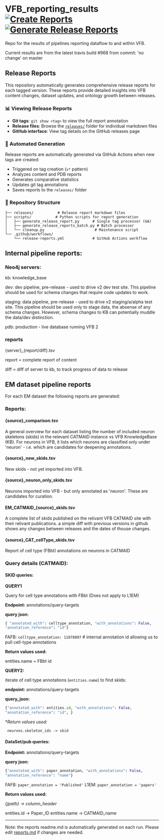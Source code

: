 # VFB_reporting_results [![Create Reports](https://github.com/VirtualFlyBrain/VFB_reporting_results/actions/workflows/create_reports.yml/badge.svg)](https://github.com/VirtualFlyBrain/VFB_reporting_results/actions/workflows/create_reports.yml) [![Generate Release Reports](https://github.com/VirtualFlyBrain/VFB_reporting_results/actions/workflows/release-reports.yml/badge.svg)](https://github.com/VirtualFlyBrain/VFB_reporting_results/actions/workflows/release-reports.yml)

Repo for the results of pipelines reporting dataflow to and within VFB.

Current results are from the latest travis build #968 from commit: 'no change' on master

## Release Reports

This repository automatically generates comprehensive release reports for each tagged version. These reports provide detailed insights into VFB content changes, dataset updates, and ontology growth between releases.

### 📊 Viewing Release Reports
- **Git tags**: `git show <tag>` to view the full report annotation
- **Release files**: Browse the [`releases/`](releases/) folder for individual markdown files
- **GitHub interface**: View tag details on the GitHub releases page

### 🚀 Automated Generation
Release reports are automatically generated via GitHub Actions when new tags are created:
- Triggered on tag creation (`v*` pattern)
- Analyzes content and PDB reports
- Generates comparative statistics
- Updates git tag annotations
- Saves reports to the `releases/` folder

### 📁 Repository Structure
```
├── releases/           # Release report markdown files
├── scripts/           # Python scripts for report generation
│   ├── generate_release_report.py      # Single tag processor (GA)
│   ├── generate_release_reports_batch.py # Batch processor
│   └── cleanup.py                       # Maintenance script
└── .github/workflows/
    └── release-reports.yml             # GitHub Actions workflow
```

## Internal pipeline reports:

### Neo4j  servers:

kb: knowledge_base

dev: dev pipeline, pre-release - used to drive v2 dev test site. This pipeline should be used for schema changes that require code updates to work.

staging:  data pipeline, pre-release - used to drive v2 staging/a/alpha test site.  This pipeline should be used only to  stage data, the absense of any schema changes. However, schema changes to KB can potentially muddle the data/dev distinction.

pdb: production - live database running VFB 2

### reports

{server}\_{report/diff}.tsv

report = complete report of content

diff = diff of server to kb, to track progress of data to release


## EM dataset pipeline reports
For each EM dataset the following reports are generated:

### Reports:

#### {source}\_comparison.tsv 
  A general overview for each dataset listing the number of included neuron skeletons (skids) in the relevant CATMAID instance vs VFB KnowledgeBase (KB).  For neurons in VFB, it lists which neurons are classified only under 'neuron' - i.e. which are candidates for deepening annotations.
  
#### {source}\_new_skids.tsv
  New skids - not yet imported into VFB.
  
#### {source}\_neuron_only_skids.tsv
  Neurons imported  into VFB - but only annotated as 'neuron'.  These are candidates for curation.
  
#### EM_CATMAID\_{source}_skids.tsv
  A complete list of skids published on the relivant VFB CATMAID site with their relivant publications. a simple diff with previous versions in github shows any changes between releases and the dates of thouse changes. 

#### {source}\_CAT_cellType_skids.tsv

  Report of cell type (FBbt) annotations on neurons in CATMAID
  
  
### Query details (CATMAID): 
  
####  SKID queries:

  **QUERY1**
  
  Query for cell type annotations with FBbt (Does not apply to L1EM)
  
  **Endpoint:** annotations/query-targets
  
  **query json:**
  
  ```py
  { "annotated_with": celltype_annotation, "with_annotations": False,
  "annotation_reference": "id"}
  ```
  
  FAFB: `celltype_annotation: 11078097` # internal annotation id allowing us to pull cell-type annotations
  
  **Return values used:**
  
  entities.name = FBbt id
  
  **QUERY2:** 
  
  iterate of cell type annotations (`entities.name`) to find skids:
  
  **endpoint:** annotations/query-targets
  
  **query_json:** 
  ```py
  {"annotated_with": entities.id, "with_annotations": False,
  "annotation_reference": "id", }
  ```
  
  **Return values used:*

     neurons.skeleton_ids -> skid
  
#### DataSet/pub queries:
    
  **Endpoint:** annotations/query-targets
  
  **query json:**
  ```py
  {"annotated_with": paper_annotation, "with_annotations": False, 
  "annotation_reference": "name"}
  ```
  
   FAFB:  `paper_annotation = 'Published'`
   L1EM:  `paper_annotation = 'papers'`
   
 **Return values used:**
 
  *{jpath} -> column_header*
   
  entities.id -> Paper_ID 
  entities.name -> 	CATMAID_name


-------------
Note: the reports readme.md is automatically generated on each run. Please edit [reports.md](https://github.com/VirtualFlyBrain/VFB_reporting/blob/master/reports.md) if changes are needed.
